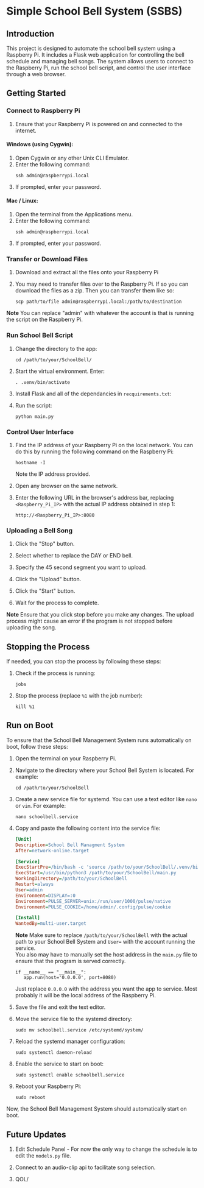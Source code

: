 # Simple School Bell System (SSBS)

## Introduction

This project is designed to automate the school bell system using a Raspberry Pi. It includes a Flask web application for controlling the bell schedule and managing bell songs. The system allows users to connect to the Raspberry Pi, run the school bell script, and control the user interface through a web browser.

## Getting Started

### Connect to Raspberry Pi
1. Ensure that your Raspberry Pi is powered on and connected to the internet.

#### Windows (using Cygwin):
1. Open Cygwin or any other Unix CLI Emulator.
2. Enter the following command:
   ```
   ssh admin@raspberrypi.local
   ```
3. If prompted, enter your password.

#### Mac / Linux:
1. Open the terminal from the Applications menu.
2. Enter the following command:
   ```
   ssh admin@raspberrypi.local
   ```
3. If prompted, enter your password.

### Transfer or Download Files

1. Download and extract all the files onto your Raspberry Pi

2. You may need to transfer files over to the Raspberry Pi.  If so you can download the files as a zip.  Then you can transfer them like so:
    ```
    scp path/to/file admin@raspberrypi.local:/path/to/destination
    ```
**Note**
You can replace "admin" with whatever the account is that is running the script on the Raspberry Pi.

### Run School Bell Script

1. Change the directory to the app:
   ```
   cd /path/to/your/SchoolBell/
   ```

2. Start the virtual environment. Enter:
   ```
   . .venv/bin/activate
   ```
3. Install Flask and all of the dependancies in `recquirements.txt`:

4. Run the script:
   ```
   python main.py
   ```

### Control User Interface

1. Find the IP address of your Raspberry Pi on the local network. You can do this by running the following command on the Raspberry Pi:
   ```
   hostname -I
   ```
   Note the IP address provided.

2. Open any browser on the same network.

3. Enter the following URL in the browser's address bar, replacing `<Raspberry_Pi_IP>` with the actual IP address obtained in step 1:
   ```
   http://<Raspberry_Pi_IP>:8080
   ```

### Uploading a Bell Song

1. Click the "Stop" button.

2. Select whether to replace the DAY or END bell.

3. Specify the 45 second segment you want to upload.

4. Click the "Upload" button.

5. Click the "Start" button.

6. Wait for the process to complete.

**Note**
Ensure that you click stop before you make any changes.  The upload process might cause an error if the program is not stopped before uploading the song.

## Stopping the Process

If needed, you can stop the process by following these steps:

1. Check if the process is running:
   ```
   jobs
   ```

2. Stop the process (replace `%1` with the job number):
   ```
   kill %1
   ```

## Run on Boot

To ensure that the School Bell Management System runs automatically on boot, follow these steps:

1. Open the terminal on your Raspberry Pi.

2. Navigate to the directory where your School Bell System is located. For example:

    ```
    cd /path/to/your/SchoolBell
    ```

3. Create a new service file for systemd. You can use a text editor like `nano` or `vim`. For example:

    ```
    nano schoolbell.service
    ```

4. Copy and paste the following content into the service file:

    ```ini
    [Unit]
    Description=School Bell Managment System
    After=network-online.target

    [Service]
    ExecStartPre=/bin/bash -c 'source /path/to/your/SchoolBell/.venv/bin/activate'
    ExecStart=/usr/bin/python3 /path/to/your/SchoolBell/main.py
    WorkingDirectory=/path/to/your/SchoolBell
    Restart=always
    User=admin
    Environment=DISPLAY=:0
    Environment=PULSE_SERVER=unix:/run/user/1000/pulse/native
    Environment=PULSE_COOKIE=/home/admin/.config/pulse/cookie

    [Install]
    WantedBy=multi-user.target
    ```

   **Note**
   Make sure to replace `/path/to/your/SchoolBell` with the actual path to your School Bell System and `User=` with the account running the service.  
   You also may have to manually set the host address in the `main.py` file to ensure that the program is served correctly.
    
    ```
    if __name__ == "__main__":
       app.run(host='0.0.0.0', port=8080)
    ```

    Just replace `0.0.0.0` with the address you want the app to service. Most probably it will be the local address of the Raspberry Pi.

5. Save the file and exit the text editor.

6. Move the service file to the systemd directory:

    ```
    sudo mv schoolbell.service /etc/systemd/system/
    ```

7. Reload the systemd manager configuration:

    ```
    sudo systemctl daemon-reload
    ```

8. Enable the service to start on boot:

    ```
    sudo systemctl enable schoolbell.service
    ```

9. Reboot your Raspberry Pi:

    ```
    sudo reboot
    ```

Now, the School Bell Management System should automatically start on boot.


## Future Updates

1. Edit Schedule Panel - For now the only way to change the schedule is to edit the `models.py` file.

2. Connect to an audio-clip api to facilitate song selection.

3. QOL/